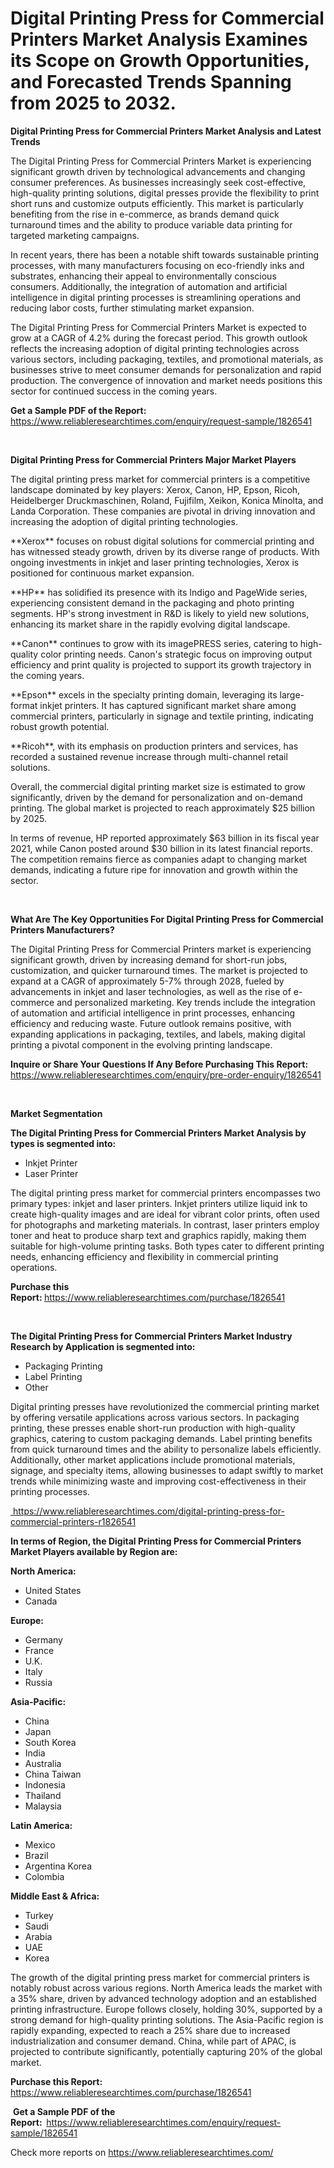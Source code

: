 <p><h1>Digital Printing Press for Commercial Printers Market Analysis Examines its Scope on Growth Opportunities, and Forecasted Trends Spanning from 2025 to 2032.</h1></p><p><strong>Digital Printing Press for Commercial Printers Market Analysis and Latest Trends</strong></p>
<p><p>The Digital Printing Press for Commercial Printers Market is experiencing significant growth driven by technological advancements and changing consumer preferences. As businesses increasingly seek cost-effective, high-quality printing solutions, digital presses provide the flexibility to print short runs and customize outputs efficiently. This market is particularly benefiting from the rise in e-commerce, as brands demand quick turnaround times and the ability to produce variable data printing for targeted marketing campaigns.</p><p>In recent years, there has been a notable shift towards sustainable printing processes, with many manufacturers focusing on eco-friendly inks and substrates, enhancing their appeal to environmentally conscious consumers. Additionally, the integration of automation and artificial intelligence in digital printing processes is streamlining operations and reducing labor costs, further stimulating market expansion.</p><p>The Digital Printing Press for Commercial Printers Market is expected to grow at a CAGR of 4.2% during the forecast period. This growth outlook reflects the increasing adoption of digital printing technologies across various sectors, including packaging, textiles, and promotional materials, as businesses strive to meet consumer demands for personalization and rapid production. The convergence of innovation and market needs positions this sector for continued success in the coming years.</p></p>
<p><strong>Get a Sample PDF of the Report:&nbsp;</strong> <a href="https://www.reliableresearchtimes.com/enquiry/request-sample/1826541?utm_campaign=3316&utm_medium=2&utm_source=Github&utm_content=ia&utm_term=12042025&utm_id=digital-printing-press-for-commercial-printers">https://www.reliableresearchtimes.com/enquiry/request-sample/1826541</a></p>
<p>&nbsp;</p>
<p><strong>Digital Printing Press for Commercial Printers Major Market Players</strong></p>
<p><p>The digital printing press market for commercial printers is a competitive landscape dominated by key players: Xerox, Canon, HP, Epson, Ricoh, Heidelberger Druckmaschinen, Roland, Fujifilm, Xeikon, Konica Minolta, and Landa Corporation. These companies are pivotal in driving innovation and increasing the adoption of digital printing technologies.</p><p>**Xerox** focuses on robust digital solutions for commercial printing and has witnessed steady growth, driven by its diverse range of products. With ongoing investments in inkjet and laser printing technologies, Xerox is positioned for continuous market expansion. </p><p>**HP** has solidified its presence with its Indigo and PageWide series, experiencing consistent demand in the packaging and photo printing segments. HP's strong investment in R&D is likely to yield new solutions, enhancing its market share in the rapidly evolving digital landscape. </p><p>**Canon** continues to grow with its imagePRESS series, catering to high-quality color printing needs. Canon's strategic focus on improving output efficiency and print quality is projected to support its growth trajectory in the coming years. </p><p>**Epson** excels in the specialty printing domain, leveraging its large-format inkjet printers. It has captured significant market share among commercial printers, particularly in signage and textile printing, indicating robust growth potential.</p><p>**Ricoh**, with its emphasis on production printers and services, has recorded a sustained revenue increase through multi-channel retail solutions. </p><p>Overall, the commercial digital printing market size is estimated to grow significantly, driven by the demand for personalization and on-demand printing. The global market is projected to reach approximately $25 billion by 2025.</p><p>In terms of revenue, HP reported approximately $63 billion in its fiscal year 2021, while Canon posted around $30 billion in its latest financial reports. The competition remains fierce as companies adapt to changing market demands, indicating a future ripe for innovation and growth within the sector.</p></p>
<p>&nbsp;</p>
<p><strong>What Are The Key Opportunities For Digital Printing Press for Commercial Printers Manufacturers?</strong></p>
<p><p>The Digital Printing Press for Commercial Printers market is experiencing significant growth, driven by increasing demand for short-run jobs, customization, and quicker turnaround times. The market is projected to expand at a CAGR of approximately 5-7% through 2028, fueled by advancements in inkjet and laser technologies, as well as the rise of e-commerce and personalized marketing. Key trends include the integration of automation and artificial intelligence in print processes, enhancing efficiency and reducing waste. Future outlook remains positive, with expanding applications in packaging, textiles, and labels, making digital printing a pivotal component in the evolving printing landscape.</p></p>
<p><strong>Inquire or Share Your Questions If Any Before Purchasing This Report:</strong> <a href="https://www.reliableresearchtimes.com/enquiry/pre-order-enquiry/1826541?utm_campaign=3316&utm_medium=2&utm_source=Github&utm_content=ia&utm_term=12042025&utm_id=digital-printing-press-for-commercial-printers">https://www.reliableresearchtimes.com/enquiry/pre-order-enquiry/1826541</a></p>
<p>&nbsp;</p>
<p><strong>Market Segmentation</strong></p>
<p><strong>The Digital Printing Press for Commercial Printers Market Analysis by types is segmented into:</strong></p>
<p><ul><li>Inkjet Printer</li><li>Laser Printer</li></ul></p>
<p><p>The digital printing press market for commercial printers encompasses two primary types: inkjet and laser printers. Inkjet printers utilize liquid ink to create high-quality images and are ideal for vibrant color prints, often used for photographs and marketing materials. In contrast, laser printers employ toner and heat to produce sharp text and graphics rapidly, making them suitable for high-volume printing tasks. Both types cater to different printing needs, enhancing efficiency and flexibility in commercial printing operations.</p></p>
<p><strong>Purchase this Report:&nbsp;</strong><a href="https://www.reliableresearchtimes.com/purchase/1826541?utm_campaign=3316&utm_medium=2&utm_source=Github&utm_content=ia&utm_term=12042025&utm_id=digital-printing-press-for-commercial-printers">https://www.reliableresearchtimes.com/purchase/1826541</a></p>
<p>&nbsp;</p>
<p><strong>The Digital Printing Press for Commercial Printers Market Industry Research by Application is segmented into:</strong></p>
<p><ul><li>Packaging Printing</li><li>Label Printing</li><li>Other</li></ul></p>
<p><p>Digital printing presses have revolutionized the commercial printing market by offering versatile applications across various sectors. In packaging printing, these presses enable short-run production with high-quality graphics, catering to custom packaging demands. Label printing benefits from quick turnaround times and the ability to personalize labels efficiently. Additionally, other market applications include promotional materials, signage, and specialty items, allowing businesses to adapt swiftly to market trends while minimizing waste and improving cost-effectiveness in their printing processes.</p></p>
<p><a href="https://www.reliableresearchtimes.com/digital-printing-press-for-commercial-printers-r1826541?utm_campaign=3316&utm_medium=2&utm_source=Github&utm_content=ia&utm_term=12042025&utm_id=digital-printing-press-for-commercial-printers">&nbsp;https://www.reliableresearchtimes.com/digital-printing-press-for-commercial-printers-r1826541</a></p>
<p><strong>In terms of Region, the Digital Printing Press for Commercial Printers Market Players available by Region are:</strong></p>
<p>
    <p> <strong> North America: </strong>
        <ul>
            <li>United States</li>
            <li>Canada</li>
        </ul>
        </p> 
    <p> <strong> Europe: </strong>
        <ul>
            <li>Germany</li>
            <li>France</li>
            <li>U.K.</li>
            <li>Italy</li>
            <li>Russia</li>
        </ul>
        </p> 
    <p> <strong> Asia-Pacific: </strong>
        <ul>
            <li>China</li>
            <li>Japan</li>
            <li>South Korea</li>
            <li>India</li>
            <li>Australia</li>
            <li>China Taiwan</li>
            <li>Indonesia</li>
            <li>Thailand</li>
            <li>Malaysia</li>
        </ul>
        </p> 
    <p> <strong> Latin America: </strong>
        <ul>
            <li>Mexico</li>
            <li>Brazil</li>
            <li>Argentina Korea</li>
            <li>Colombia</li>
        </ul>
        </p> 
    <p> <strong> Middle East & Africa: </strong>
        <ul>
            <li>Turkey</li>
            <li>Saudi</li>
            <li>Arabia</li>
            <li>UAE</li>
            <li>Korea</li>
        </ul>
    </p>
    </p>
<p><p>The growth of the digital printing press market for commercial printers is notably robust across various regions. North America leads the market with a 35% share, driven by advanced technology adoption and an established printing infrastructure. Europe follows closely, holding 30%, supported by a strong demand for high-quality printing solutions. The Asia-Pacific region is rapidly expanding, expected to reach a 25% share due to increased industrialization and consumer demand. China, while part of APAC, is projected to contribute significantly, potentially capturing 20% of the global market.</p></p>
<p><strong>Purchase this Report: </strong><a href="https://www.reliableresearchtimes.com/purchase/1826541?utm_campaign=3316&utm_medium=2&utm_source=Github&utm_content=ia&utm_term=12042025&utm_id=digital-printing-press-for-commercial-printers">https://www.reliableresearchtimes.com/purchase/1826541</a></p>
<p>&nbsp;<strong>Get a Sample PDF of the Report:&nbsp;&nbsp;</strong><a href="https://www.reliableresearchtimes.com/enquiry/request-sample/1826541?utm_campaign=3316&utm_medium=2&utm_source=Github&utm_content=ia&utm_term=12042025&utm_id=digital-printing-press-for-commercial-printers">https://www.reliableresearchtimes.com/enquiry/request-sample/1826541</a></p>
<p><strong></strong></p>
<p>Check more reports on <a href="https://www.reliableresearchtimes.com/?utm_campaign=3316&utm_medium=2&utm_source=Github&utm_content=ia&utm_term=12042025&utm_id=digital-printing-press-for-commercial-printers">https://www.reliableresearchtimes.com/</a></p>